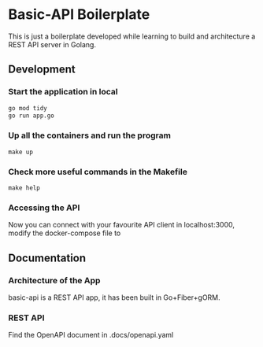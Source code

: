 # Basic-API Boilerplate

This is just a boilerplate developed while learning to build and architecture a REST API server in Golang.

## Development

### Start the application in local

```bash
go mod tidy
go run app.go
```

### Up all the containers and run the program

```
make up
```

### Check more useful commands in the Makefile

```
make help
```

### Accessing the API
Now you can connect with your favourite API client in localhost:3000, modify the docker-compose file to 

## Documentation

### Architecture of the App

basic-api is a REST API app, it has been built in Go+Fiber+gORM.

### REST API

Find the OpenAPI document in .docs/openapi.yaml
